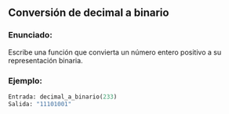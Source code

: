 ## Conversión de decimal a binario

### Enunciado:
Escribe una función que convierta un número entero positivo a su representación binaria.

### Ejemplo:
```python
Entrada: decimal_a_binario(233)
Salida: "11101001"